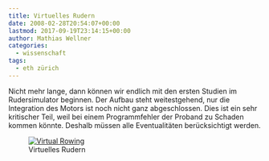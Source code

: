 ```yaml
---
title: Virtuelles Rudern
date: 2008-02-28T20:54:07+00:00
lastmod: 2017-09-19T23:14:15+00:00
author: Mathias Wellner
categories:
  - wissenschaft
tags:
  - eth zürich
---
```

Nicht mehr lange, dann können wir endlich mit den ersten Studien im Rudersimulator beginnen. Der Aufbau steht weitestgehend, nur die Integration des Motors ist noch nicht ganz abgeschlossen. Dies ist ein sehr kritischer Teil, weil bei einem Programmfehler der Proband zu Schaden kommen könnte. Deshalb müssen alle Eventualitäten berücksichtigt werden. 

<figure>
  <a href="http://www.flickr.com/photos/mwellner/2295585373/">
    <img alt="Virtual Rowing" srcset="https://farm4.staticflickr.com/3253/2295585373_6c07a8676f_o.jpg 1280w, https://farm4.staticflickr.com/3253/2295585373_039dc15199_m.jpg 320w, https://farm4.staticflickr.com/3253/2295585373_039dc15199_z.jpg?zz&#x3D;1 640w" src="https://farm4.staticflickr.com/3253/2295585373_6c07a8676f_o.jpg" title="Virtual Rowing" />
  </a>
  <figcaption>Virtuelles Rudern</figcaption>
</figure>